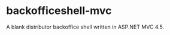backofficeshell-mvc
===================

A blank distributor backoffice shell written in ASP.NET MVC 4.5.
